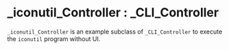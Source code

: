 # _iconutil_Controller : _CLI_Controller

`_iconutil_Controller` is an example subclass of `_CLI_Controller` to execute the `iconutil` program without UI. 